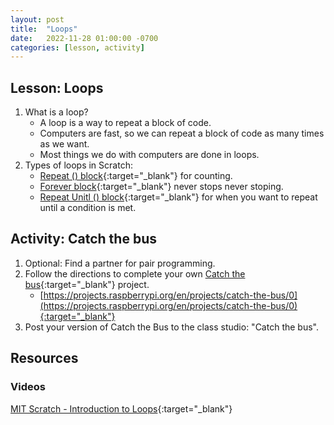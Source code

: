 ```yaml
---
layout: post
title:  "Loops"
date:   2022-11-28 01:00:00 -0700
categories: [lesson, activity]
---
```


## Lesson: Loops

1. What is a loop?
    * A loop is a way to repeat a block of code.
    * Computers are fast, so we can repeat a block of code as many times as we want.
    * Most things we do with computers are done in loops.
2. Types of loops in Scratch:
    * [Repeat () block](https://en.scratch-wiki.info/wiki/Repeat_()_(block)){:target="_blank"} for counting.
    * [Forever block](https://en.scratch-wiki.info/wiki/Forever_(block)){:target="_blank"} never stops never stoping.
    * [Repeat Unitl () block](https://en.scratch-wiki.info/wiki/Repeat_Until_()_(block)){:target="_blank"} for when you want to repeat until a condition is met.

## Activity: Catch the bus

1. Optional: Find a partner for pair programming.
2. Follow the directions to complete your own [Catch the bus](https://projects.raspberrypi.org/en/projects/catch-the-bus/0){:target="_blank"} project.
    * [https://projects.raspberrypi.org/en/projects/catch-the-bus/0](https://projects.raspberrypi.org/en/projects/catch-the-bus/0){:target="_blank"}
3. Post your version of Catch the Bus to the class studio: "Catch the bus".

## Resources

### Videos

[MIT Scratch - Introduction to Loops](https://www.youtube.com/watch?v=mkLlb9B_KRM){:target="_blank"}
